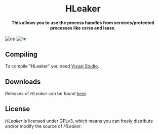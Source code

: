 <h1 align="center">
  <br>
  HLeaker
  <br>
</h1>
<h4 align="center">This allows you to use the process handles from services/protected processes like csrss and lsass.</h4>
 <img src="https://img.shields.io/badge/open-source-blue.svg" alt="op">
<img src="https://img.shields.io/aur/license/yaourt.svg" alt="lm">

## Compiling

To compile "HLeaker" you need [Visual Studio](https://www.visualstudio.com).

## Downloads

Releases of *HLeaker* can be found [here](https://www.unknowncheats.me/forum/anti-cheat-bypass/212113-hleaker.html).

## License

*HLeaker* is licensed under GPLv3, which means you can freely distribute and/or modify the source of *HLeaker*.
